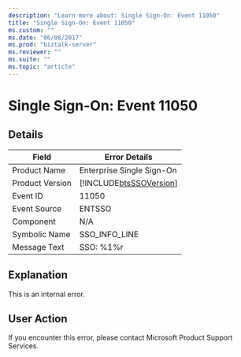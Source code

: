 ```yaml
---
description: "Learn more about: Single Sign-On: Event 11050"
title: "Single Sign-On: Event 11050"
ms.custom: ""
ms.date: "06/08/2017"
ms.prod: "biztalk-server"
ms.reviewer: ""
ms.suite: ""
ms.topic: "article"
---
```

# Single Sign-On: Event 11050
## Details  
  
| Field | Error Details | 
|-----------------|------------------------------------------------------------|
|  Product Name   |                 Enterprise Single Sign-On                  |
| Product Version | [!INCLUDE[btsSSOVersion](../includes/btsssoversion-md.md)] |
|    Event ID     |                           11050                            |
|  Event Source   |                           ENTSSO                           |
|    Component    |                            N/A                             |
|  Symbolic Name  |                       SSO_INFO_LINE                        |
|  Message Text   |                         SSO: %1%r                          |
  
## Explanation  
 This is an internal error.  
  
## User Action  
 If you encounter this error, please contact Microsoft Product Support Services.
